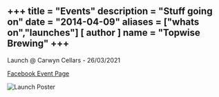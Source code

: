 +++
title = "Events"
description = "Stuff going on"
date = "2014-04-09"
aliases = ["whats on","launches"]
[ author ]
  name = "Topwise Brewing"
+++
---
Launch @ Carwyn Cellars - 26/03/2021

[Facebook Event Page](https://www.facebook.com/events/348532726453370)

![Launch Poster](/images/launch.webp)
